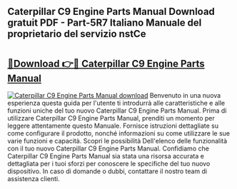 ## Caterpillar C9 Engine Parts Manual Download gratuit PDF - Part-5R7 Italiano Manuale del proprietario del servizio nstCe

# <h2><a href="http://dfgvux2.blite.top/?on=Caterpillar+C9+Engine+Parts+Manual">🔗Download 👉🔴 Caterpillar C9 Engine Parts Manual</a></h2>

[![Caterpillar C9 Engine Parts Manual download](https://i.imgur.com/lujVjoI.png)](http://dfgvux2.blite.top/?on=Caterpillar+C9+Engine+Parts+Manual)
Benvenuto in una nuova esperienza questa guida per l'utente ti introdurrà alle caratteristiche e alle funzioni uniche del tuo nuovo Caterpillar C9 Engine Parts Manual. Prima di utilizzare Caterpillar C9 Engine Parts Manual, prenditi un momento per leggere attentamente questo Manuale. Fornisce istruzioni dettagliate su come configurare il prodotto, nonché informazioni su come utilizzare le sue varie funzioni e capacità. Scopri le possibilità Dell'elenco delle funzionalità con il tuo nuovo Caterpillar C9 Engine Parts Manual. Confidiamo che Caterpillar C9 Engine Parts Manual sia stata una risorsa accurata e dettagliata per i tuoi sforzi per conoscere le specifiche del tuo nuovo dispositivo. In caso di domande o dubbi, contattare il nostro team di assistenza clienti.
